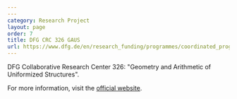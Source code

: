 ```yaml
---
---
category: Research Project
layout: page
order: 7
title: DFG CRC 326 GAUS
url: https://www.dfg.de/en/research_funding/programmes/coordinated_programmes/collaborative_research_centres/
---
```


DFG Collaborative Research Center 326: "Geometry and Arithmetic of Uniformized Structures".

For more information, visit the [official website](https://www.dfg.de/en/research_funding/programmes/coordinated_programmes/collaborative_research_centres/).